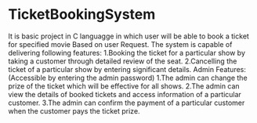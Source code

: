# TicketBookingSystem
It is basic project in C languagge in which user will be able to book a ticket for specified movie 
Based on user Request.
The system is capable of delivering following features:
1.Booking the ticket for a particular show by taking a customer through detailed review of the seat.
2.Cancelling the ticket of a particular show by entering significant details.
Admin Features:(Accessible by entering the admin password)
1.The admin can change the prize of the ticket which will be effective for all shows.
2.The admin can view the details of booked tickets and access information of a particular customer.
3.The admin can confirm the payment of a particular customer when the customer pays the ticket prize.
